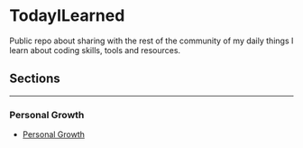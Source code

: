 # TodayILearned
Public repo about sharing with the rest of the community of my daily things I learn about coding skills, tools and resources.


## Sections
---
### Personal Growth
- [Personal Growth](Personal-Growth/Show-Your-Job-Tools.md)
